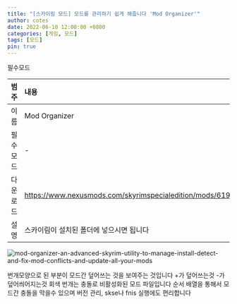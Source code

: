 ```yaml
---
title: "[스카이림 모드] 모드를 관리하기 쉽게 해줍니다 'Mod Organizer'"
author: cotes
date: 2022-06-10 12:00:00 +0800
categories: [게임, 모드]
tags: [모드]
pin: true
---
```


필수모드

| 범주             | 내용            |
|:----------------|:---------------|
| 이름             | Mod Organizer  |
| 필수 모드         | -              |
| 다운로드          | https://www.nexusmods.com/skyrimspecialedition/mods/6194/?     |
| 설명             | 스카이림이 설치된 폴더에 넣으시면 됩니다        |

![mod-organizer-an-advanced-skyrim-utility-to-manage-install-detect-and-fix-mod-conflicts-and-update-all-your-mods](https://user-images.githubusercontent.com/76558033/173185119-d48f5cb7-648c-4b71-9963-1c152361ecdf.png)

번개모양으로 된 부분이 모드간 덮어쓰는 것을 보여주는 것입니다 +가 덮어쓰는것 -가 덮어씌어지는것 회색 번개는 충돌로 비활성화된 모드 파일입니다 순서 배열을 통해서 모드간 충돌을 막을수 있으며 버전 관리, skse나 fnis 실행에도 편리합니다
